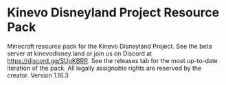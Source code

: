 # Kinevo Disneyland Project Resource Pack
Minecraft resource pack for the Kinevo Disneyland Project. See the beta server at kinevodisney.land or join us on Discord at https://discord.gg/SUqKBRR. See the releases tab for the most up-to-date iteration of the pack. All legally assignable rights are reserved by the creator. Version 1.16.3
